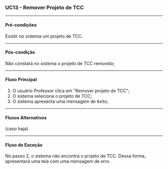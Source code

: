 ### UC13 - Remover Projeto de TCC

---
#### Pré-condições
Existir no sistema um projeto de TCC.

---
#### Pós-condição
Não constará no sistema o projeto de TCC removido;

---
#### Fluxo Principal
1. O usuário Professor clica em "Remover projeto de TCC";
2. O sistema seleciona o projeto de TCC;
3. O sistema apresenta uma mensagem de êxito;

---
#### Fluxos Alternativos
(caso haja)

---
#### Fluxo de Exceção
No passo 2, o sistema não encontra o projeto de TCC. Dessa forma, apresentará uma tela com uma mensagem de erro.
